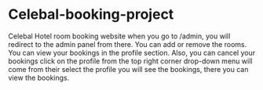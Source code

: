 # Celebal-booking-project
Celebal Hotel room booking website
when you go to /admin, you will redirect to the admin panel from there. You can add or remove the rooms. 
You can view your bookings in the profile section. Also, you can cancel your bookings 
click on the profile from the top right corner drop-down menu will come from their select the profile you will see the bookings, there you can view the bookings.
